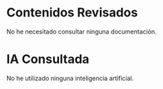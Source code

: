 # Contenidos Revisados

No he necesitado consultar ninguna documentación.

# IA Consultada

No he utilizado ninguna inteligencia artificial.
